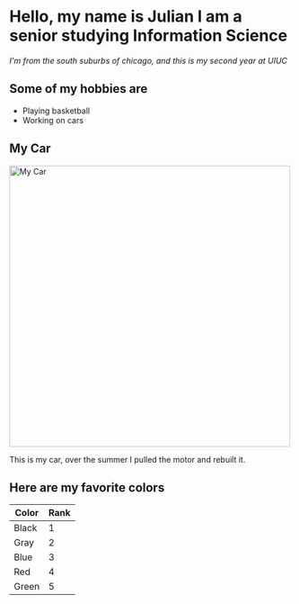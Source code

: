 # Hello, my name is Julian I am a senior studying Information Science
*I'm from the south suburbs of chicago, and this is my second year at UIUC*

## Some of my hobbies are
- Playing basketball
- Working on cars

## My Car
<img src="https://i.ibb.co/QjbxJcWN/IMG-1523.jpg" alt="My Car" width="500">
<p>This is my car, over the summer I pulled the motor and rebuilt it.</p>

## Here are my favorite colors

| Color     | Rank | 
|-----------|------|
| Black     | 1    |
| Gray      | 2    |
| Blue      | 3    |
| Red       | 4    |
| Green     | 5    |
